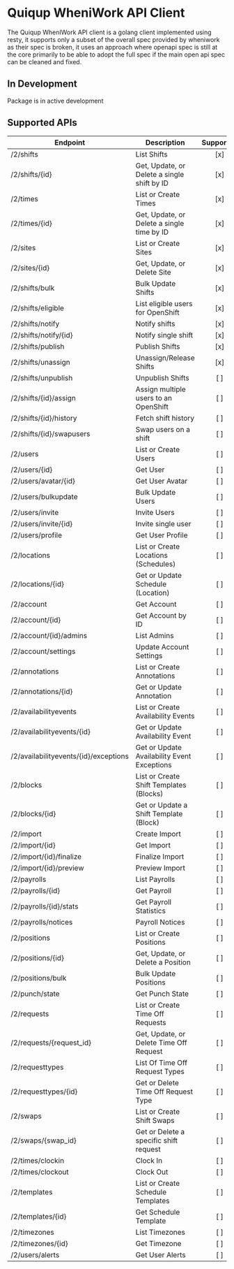 # Quiqup WheniWork API Client

The Quiqup WhenIWork API client is a golang client implemented using resty, it supports only a subset of the overall spec provided by wheniwork as their spec is broken, it uses an approach where openapi spec is still at the core primarily to be able to adopt the full spec if the main open api spec can be cleaned and fixed.

## In Development

Package is in active development

## Supported APIs

| Endpoint                              | Description                                 | Supported |
| ------------------------------------- | ------------------------------------------- | :-------: |
| /2/shifts                             | List Shifts                                 |    [x]    |
| /2/shifts/{id}                        | Get, Update, or Delete a single shift by ID |    [x]    |
| /2/times                              | List or Create Times                        |    [x]    |
| /2/times/{id}                         | Get, Update, or Delete a single time by ID  |    [x]    |
| /2/sites                              | List or Create Sites                        |    [x]    |
| /2/sites/{id}                         | Get, Update, or Delete Site                 |    [x]    |
| /2/shifts/bulk                        | Bulk Update Shifts                          |    [x]    |
| /2/shifts/eligible                    | List eligible users for OpenShift           |    [x]    |
| /2/shifts/notify                      | Notify shifts                               |    [x]    |
| /2/shifts/notify/{id}                 | Notify single shift                         |    [x]    |
| /2/shifts/publish                     | Publish Shifts                              |    [x]    |
| /2/shifts/unassign                    | Unassign/Release Shifts                     |    [x]    |
| /2/shifts/unpublish                   | Unpublish Shifts                            |    [ ]    |
| /2/shifts/{id}/assign                 | Assign multiple users to an OpenShift       |    [ ]    |
| /2/shifts/{id}/history                | Fetch shift history                         |    [ ]    |
| /2/shifts/{id}/swapusers              | Swap users on a shift                       |    [ ]    |
| /2/users                              | List or Create Users                        |    [ ]    |
| /2/users/{id}                         | Get User                                    |    [ ]    |
| /2/users/avatar/{id}                  | Get User Avatar                             |    [ ]    |
| /2/users/bulkupdate                   | Bulk Update Users                           |    [ ]    |
| /2/users/invite                       | Invite Users                                |    [ ]    |
| /2/users/invite/{id}                  | Invite single user                          |    [ ]    |
| /2/users/profile                      | Get User Profile                            |    [ ]    |
| /2/locations                          | List or Create Locations (Schedules)        |    [ ]    |
| /2/locations/{id}                     | Get or Update Schedule (Location)           |    [ ]    |
| /2/account                            | Get Account                                 |    [ ]    |
| /2/account/{id}                       | Get Account by ID                           |    [ ]    |
| /2/account/{id}/admins                | List Admins                                 |    [ ]    |
| /2/account/settings                   | Update Account Settings                     |    [ ]    |
| /2/annotations                        | List or Create Annotations                  |    [ ]    |
| /2/annotations/{id}                   | Get or Update Annotation                    |    [ ]    |
| /2/availabilityevents                 | List or Create Availability Events          |    [ ]    |
| /2/availabilityevents/{id}            | Get or Update Availability Event            |    [ ]    |
| /2/availabilityevents/{id}/exceptions | Get or Update Availability Event Exceptions |    [ ]    |
| /2/blocks                             | List or Create Shift Templates (Blocks)     |    [ ]    |
| /2/blocks/{id}                        | Get or Update a Shift Template (Block)      |    [ ]    |
| /2/import                             | Create Import                               |    [ ]    |
| /2/import/{id}                        | Get Import                                  |    [ ]    |
| /2/import/{id}/finalize               | Finalize Import                             |    [ ]    |
| /2/import/{id}/preview                | Preview Import                              |    [ ]    |
| /2/payrolls                           | List Payrolls                               |    [ ]    |
| /2/payrolls/{id}                      | Get Payroll                                 |    [ ]    |
| /2/payrolls/{id}/stats                | Get Payroll Statistics                      |    [ ]    |
| /2/payrolls/notices                   | Payroll Notices                             |    [ ]    |
| /2/positions                          | List or Create Positions                    |    [ ]    |
| /2/positions/{id}                     | Get, Update, or Delete a Position           |    [ ]    |
| /2/positions/bulk                     | Bulk Update Positions                       |    [ ]    |
| /2/punch/state                        | Get Punch State                             |    [ ]    |
| /2/requests                           | List or Create Time Off Requests            |    [ ]    |
| /2/requests/{request_id}              | Get, Update, or Delete Time Off Request     |    [ ]    |
| /2/requesttypes                       | List Of Time Off Request Types              |    [ ]    |
| /2/requesttypes/{id}                  | Get or Delete Time Off Request Type         |    [ ]    |
| /2/swaps                              | List or Create Shift Swaps                  |    [ ]    |
| /2/swaps/{swap_id}                    | Get or Delete a specific shift request      |    [ ]    |
| /2/times/clockin                      | Clock In                                    |    [ ]    |
| /2/times/clockout                     | Clock Out                                   |    [ ]    |
| /2/templates                          | List or Create Schedule Templates           |    [ ]    |
| /2/templates/{id}                     | Get Schedule Template                       |    [ ]    |
| /2/timezones                          | List Timezones                              |    [ ]    |
| /2/timezones/{id}                     | Get Timezone                                |    [ ]    |
| /2/users/alerts                       | Get User Alerts                             |    [ ]    |
